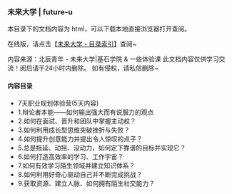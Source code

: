 ### 未来大学 | future-u

本目录下的文档内容为 html，可以下载本地直接浏览器打开查阅。

在线版，请点击【[未来大学 - 目录索引](https://mubu.com/doc/muGtGtiVU)】查阅~

内容来源：北辰青年 - 未来大学|基石学院 & 一些体验课
此文档内容仅供学习交流！阅后请于24小时内删除。
如有侵权，请私信删除~

#### 内容目录

- 7天职业规划体验营(5天内容)
- 1.辩论者本能——如何输出强大而有说服力的观点
- 2.如何在面试、晋升和团队中掌握主动权？
- 3.如何利用成长型思维突破挫折与失败？
- 4.如何提升创意能力并提出令人惊叹的点子？
- 5.总是拖延、动摇、没动力，如何定下靠谱的目标并实现它？
- 6.如何打造高效率的学习、工作宇宙？
- 7.如何有效学习陌生领域并建立知识体系？
- 8.如何利用好奇心驱动自己并不断完成挑战？
- 9.获取资源、建立人脉、如何拥有陌生社交能力？
